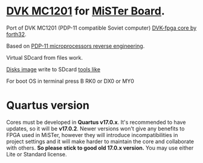 # [DVK MC1201](https://en.wikipedia.org/wiki/DVK) for [MiSTer Board](https://github.com/MiSTer-devel/Main_MiSTer/wiki).

Port of DVK MC1201 (PDP-11 compatible Soviet computer) [DVK-fpga core by forth32](https://github.com/forth32/dvk-fpga).

Based on [PDP-11 microprocessors reverse engineering](https://github.com/1801BM1/cpu11).

Virtual SDcard from files work.

[Disks image](https://github.com/xolod79/MC1201/blob/master/disk/initdisk.7z) write to SDcard [tools like](https://sourceforge.net/projects/win32diskimager/)

For boot OS in terminal press
B
RK0
or
DX0
or
MY0

# Quartus version
Cores must be developed in **Quartus v17.0.x**. It's recommended to have updates, so it will be **v17.0.2**. Newer versions won't give any benefits to FPGA used in MiSTer, however they will introduce incompatibilities in project settings and it will make harder to maintain the core and collaborate with others. **So please stick to good old 17.0.x version.** You may use either Lite or Standard license.

